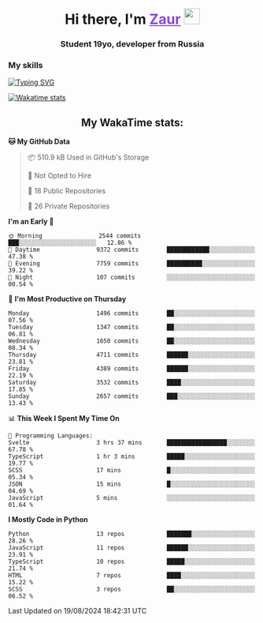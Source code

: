 <h1 align="center">
    Hi there, I'm 
    <a href="https://t.me/litera11yme" target="_blank" style="color: #8C43EA">Zaur</a>
    <img src="https://github.com/blackcater/blackcater/raw/main/images/Hi.gif" height="32">
</h1>

<h3 align="center">
    Student 19yo, developer from Russia
</h3>  

### **My skills**
[![Typing SVG](https://readme-typing-svg.herokuapp.com?font=Oxanium&duration=3000&pause=1500&color=8C43EA&height=30&lines=JavaScript/TypeScript:+React.js,+Next.js;HTML+(PUG),+CSS+(SCSS);Python:+FastAPI,+Flask,+Aiogram,+Telethon;SQL:+PostgreSQL,+SQLite)](https://git.io/typing-svg)

[![Wakatime stats](https://github-readme-stats.vercel.app/api/wakatime?username=skyguy&hide_title=true&show_icons=true&title_color=8C43EA&icon_color=BE57EA&bg_color=30,191919,341b56&text_color=B1B1B1&border_radius=10&hide_border=true)](https://github.com/anuraghazra/github-readme-stats)


<h2 align="center"> My WakaTime stats: </h2>

<!--START_SECTION:waka-->
**🐱 My GitHub Data** 

> 📦 510.9 kB Used in GitHub's Storage 
 > 
> 🚫 Not Opted to Hire
 > 
> 📜 18 Public Repositories 
 > 
> 🔑 26 Private Repositories 
 > 
**I'm an Early 🐤** 

```text
🌞 Morning                2544 commits        ███░░░░░░░░░░░░░░░░░░░░░░   12.86 % 
🌆 Daytime                9372 commits        ████████████░░░░░░░░░░░░░   47.38 % 
🌃 Evening                7759 commits        ██████████░░░░░░░░░░░░░░░   39.22 % 
🌙 Night                  107 commits         ░░░░░░░░░░░░░░░░░░░░░░░░░   00.54 % 
```
📅 **I'm Most Productive on Thursday** 

```text
Monday                   1496 commits        ██░░░░░░░░░░░░░░░░░░░░░░░   07.56 % 
Tuesday                  1347 commits        ██░░░░░░░░░░░░░░░░░░░░░░░   06.81 % 
Wednesday                1650 commits        ██░░░░░░░░░░░░░░░░░░░░░░░   08.34 % 
Thursday                 4711 commits        ██████░░░░░░░░░░░░░░░░░░░   23.81 % 
Friday                   4389 commits        ██████░░░░░░░░░░░░░░░░░░░   22.19 % 
Saturday                 3532 commits        ████░░░░░░░░░░░░░░░░░░░░░   17.85 % 
Sunday                   2657 commits        ███░░░░░░░░░░░░░░░░░░░░░░   13.43 % 
```


📊 **This Week I Spent My Time On** 

```text
💬 Programming Languages: 
Svelte                   3 hrs 37 mins       █████████████████░░░░░░░░   67.78 % 
TypeScript               1 hr 3 mins         █████░░░░░░░░░░░░░░░░░░░░   19.77 % 
SCSS                     17 mins             █░░░░░░░░░░░░░░░░░░░░░░░░   05.34 % 
JSON                     15 mins             █░░░░░░░░░░░░░░░░░░░░░░░░   04.69 % 
JavaScript               5 mins              ░░░░░░░░░░░░░░░░░░░░░░░░░   01.64 % 
```

**I Mostly Code in Python** 

```text
Python                   13 repos            ███████░░░░░░░░░░░░░░░░░░   28.26 % 
JavaScript               11 repos            ██████░░░░░░░░░░░░░░░░░░░   23.91 % 
TypeScript               10 repos            █████░░░░░░░░░░░░░░░░░░░░   21.74 % 
HTML                     7 repos             ████░░░░░░░░░░░░░░░░░░░░░   15.22 % 
SCSS                     3 repos             ██░░░░░░░░░░░░░░░░░░░░░░░   06.52 % 
```




 Last Updated on 19/08/2024 18:42:31 UTC
<!--END_SECTION:waka-->
